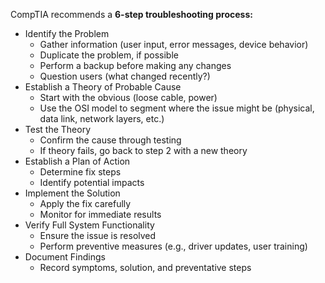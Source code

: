 CompTIA recommends a **6-step troubleshooting process:**

- Identify the Problem
  - Gather information (user input, error messages, device behavior)
  - Duplicate the problem, if possible
  - Perform a backup before making any changes
  - Question users (what changed recently?)
- Establish a Theory of Probable Cause
  - Start with the obvious (loose cable, power)
  - Use the OSI model to segment where the issue might be (physical, data link, network layers, etc.)
- Test the Theory
  - Confirm the cause through testing
  - If theory fails, go back to step 2 with a new theory
- Establish a Plan of Action
  - Determine fix steps
  - Identify potential impacts
- Implement the Solution
  - Apply the fix carefully
  - Monitor for immediate results
- Verify Full System Functionality
  - Ensure the issue is resolved
  - Perform preventive measures (e.g., driver updates, user training)
- Document Findings
  - Record symptoms, solution, and preventative steps
